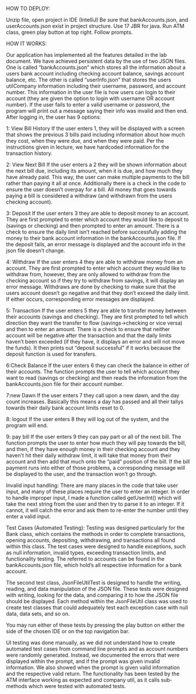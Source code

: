 HOW TO DEPLOY:

Unzip file, open project in IDE (IntelliJ) 
Be sure that bankAccounts.json, and userAccounts.json exist in project structure. 
Use 17 JBR for java. 
Run ATM class, green play button at top right. 
Follow prompts. 


HOW IT WORKS:

Our application has implemented all the features detailed in the lab document. We have achieved persistent data by the use of two JSON files. One is called “bankAccounts.json” which stores all the information about a users bank account including checking account balance, savings account balance, etc. The other is called “userInfo.json” that stores the users utilCompany information including their username, password, and account number. This information in the user file is how users can login to their account (they are given the option to login with username OR account number). If the user fails to enter a valid username or password, the program will print out a message saying their info was invalid and then end. After logging in, the user has 9 options:

1: View Bill History
If the user enters 1, they will be displayed with a screen that shows the previous 3 bills paid including information about how much they cost, when they were due, and when they were paid. Per the instructions given in lecture, we have hardcoded information for the transaction history.

2: View Next Bill
If the user enters a 2 they will be shown information about the next bill due, including its amount, when it is due, and how much they have already paid. This way, the user can make multiple payments to the bill rather than paying it all at once. Additionally there is a check in the code to ensure the user doesn’t overpay for a bill. All money that goes towards paying a bill is considered a withdraw (and withdrawn from the users checking account).

3: Deposit
If the user enters 3 they are able to deposit money to an account. They are first prompted to enter which account they would like to deposit to (savings or checking) and then prompted to enter an amount. There is a check to ensure the daily limit isn’t reached before successfully adding the money to their bank account information in the bankAccounts.json file. If the deposit fails, an error message is displayed and the account info in the json file doesn’t change.

4: Withdraw
If the user enters 4 they are able to withdraw money from an account. They are first prompted to enter which account they would like to withdraw from, however, they are only allowed to withdraw from the checking account so if they try to withdraw from savings, it will display an error message. Withdraws are done by checking to make sure that the users account doesn’t go negative and that they don’t exceed the daily limit. If either occurs, corresponding error messages are displayed.

5: Transaction
If the user enters 5 they are able to transfer money between their accounts (savings and checking). They are first prompted to tell which direction they want the transfer to flow (savings->checking or vice versa) and then to enter an amount. There is a check to ensure that neither account will be negative after the transaction and that the daily limits haven’t been exceeded (if they have, it displays an error and will not move the funds). It then prints out “deposit successful” if it works because the deposit function is used for transfers.

6:Check Balance
If the user enters 6 they can check the balance in either of their accounts. The function prompts the user to tell which account they want to read (savings or checking) and then reads the information from the bankAccounts.json file for their account number.

7:new Dawn
If the user enters 7 they call upon a new dawn, and the day count increases. Basically this means a day has passed and all their tallys towards their daily bank account limits reset to 0.

8: logout
If the user enters 8 they will log out of the system, and the program will end.

9: pay bill
If the user enters 9 they can pay part or all of the next bill. The function prompts the user to enter how much they will pay towards the bill, and then, if they have enough money in their checking account and they haven't hit their daily withdraw limit, it will take that money from their account and then add that much onto the “paid” position of the bill. If the bill payment runs into either of those problems, a corresponding message will be displayed to the user, and the transaction won’t go through.

Invalid input handling:
There are many places in the code that take user input, and many of these places require the user to enter an integer. In order to handle improper input, I made a function called getUserInt() which will take the next string from the user and then try to parse it to an integer. If it cannot, it will catch the error and ask them to re-enter the number until they enter a valid input.



Test Cases (Automated Testing): Testing was designed particularly for the Bank class, which contains the methods in order to complete transactions, opening accounts, depositing, withdrawing, and transactions all found within this class.  The test cases were designed to handle exceptions, such as null information, invalid types, exceeding transaction limits, and functionality testing. The referred to accounts can be found in the bankAccounts.json file, which hold’s all respective information for a bank account. 
	
The second test class, JsonFileUtilTest is designed to handle the writing, reading, and data manipulation of the JSON file. These tests were designed with writing, looking for the data, and comparing it to how the JSON file should be displayed. Each method within the JsonFileUtil class was used to create test classes that could adequately test each exception case with null data, data sets, and so on. 

You may run either of these tests by pressing the play button on either the side of the chosen IDE or on the top navigation bar. 

UI testing was done manually, as we did not understand how to create automated test cases from command line prompts and as account numbers were randomly generated. Instead, we documented the errors that were displayed within the prompt, and if the prompt was given invalid information. We also showed when the prompt is given valid information and the respective valid return. The functionality has been tested by the ATM interface working as expected and company util, as it calls sub-methods which were tested with automated tests. 
